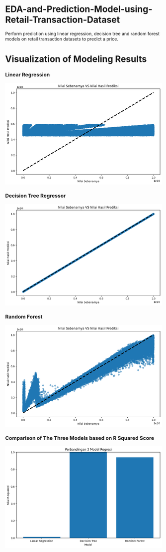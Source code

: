 # EDA-and-Prediction-Model-using-Retail-Transaction-Dataset
Perform prediction using linear regression, decision tree and random forest models on retail transaction datasets to predict a price.

# Visualization of Modeling Results
### Linear Regression
![Result/LR.png](https://github.com/Adkurrr/EDA-and-Prediction-Model-using-Retail-Transaction-Dataset/blob/main/Result/LR.png)


### Decision Tree Regressor
![Result/DT.png](https://github.com/Adkurrr/EDA-and-Prediction-Model-using-Retail-Transaction-Dataset/blob/main/Result/DT.png)


### Random Forest
![Result/RF.png](https://github.com/Adkurrr/EDA-and-Prediction-Model-using-Retail-Transaction-Dataset/blob/main/Result/RF.png)


### Comparison of The Three Models based on R Squared Score
![Result/3 model.png](https://github.com/Adkurrr/EDA-and-Prediction-Model-using-Retail-Transaction-Dataset/blob/main/Result/3%20model.png)

